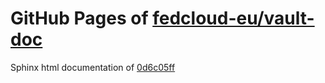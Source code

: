 GitHub Pages of [fedcloud-eu/vault-doc](https://github.com/fedcloud-eu/vault-doc.git)
===
Sphinx html documentation of [0d6c05ff](https://github.com/fedcloud-eu/vault-doc/tree/0d6c05ff5e115bf25f98271679cacac705c54864)
